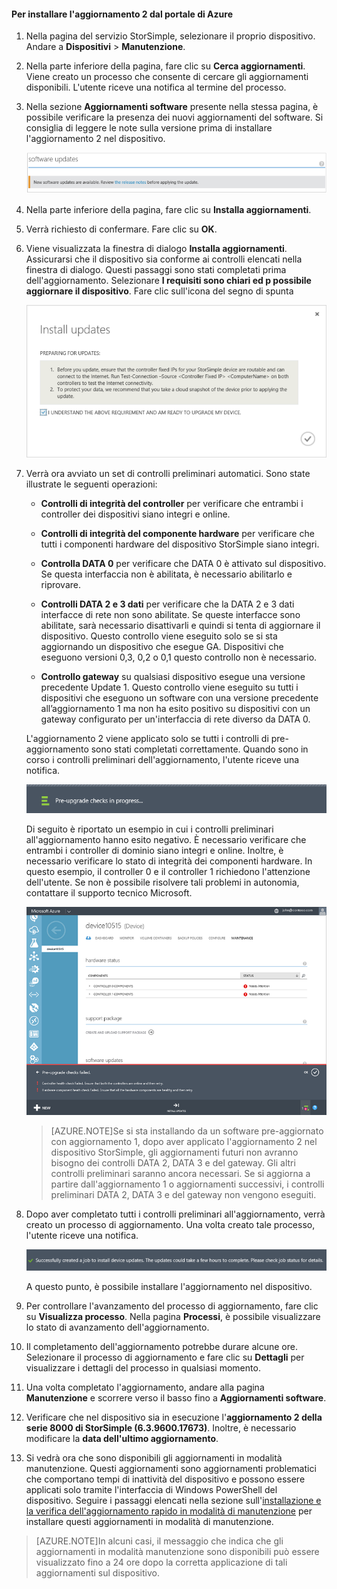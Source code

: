 <!--author=alkohli last changed: 01/11/16-->

#### Per installare l'aggiornamento 2 dal portale di Azure

1. Nella pagina del servizio StorSimple, selezionare il proprio dispositivo. Andare a **Dispositivi** > **Manutenzione**.

2. Nella parte inferiore della pagina, fare clic su **Cerca aggiornamenti**. Viene creato un processo che consente di cercare gli aggiornamenti disponibili. L'utente riceve una notifica al termine del processo.

3. Nella sezione **Aggiornamenti software** presente nella stessa pagina, è possibile verificare la presenza dei nuovi aggiornamenti del software. Si consiglia di leggere le note sulla versione prima di installare l'aggiornamento 2 nel dispositivo.

    ![Installare gli aggiornamenti del software](./media/storsimple-install-update2-via-portal/InstallUpdate12_11M.png)

4. Nella parte inferiore della pagina, fare clic su **Installa aggiornamenti**.

5. Verrà richiesto di confermare. Fare clic su **OK**.

6. Viene visualizzata la finestra di dialogo **Installa aggiornamenti**. Assicurarsi che il dispositivo sia conforme ai controlli elencati nella finestra di dialogo. Questi passaggi sono stati completati prima dell'aggiornamento. Selezionare **I requisiti sono chiari ed p possibile aggiornare il dispositivo**. Fare clic sull'icona del segno di spunta

    ![Messaggio di conferma](./media/storsimple-install-update2-via-portal/InstallUpdate12_2M.png)

7. Verrà ora avviato un set di controlli preliminari automatici. Sono state illustrate le seguenti operazioni:

	- **Controlli di integrità del controller** per verificare che entrambi i controller dei dispositivi siano integri e online.
	
	- **Controlli di integrità del componente hardware** per verificare che tutti i componenti hardware del dispositivo StorSimple siano integri.
	
	- **Controlla DATA 0** per verificare che DATA 0 è attivato sul dispositivo. Se questa interfaccia non è abilitata, è necessario abilitarlo e riprovare.
	
	- **Controlli DATA 2 e 3 dati** per verificare che la DATA 2 e 3 dati interfacce di rete non sono abilitate. Se queste interfacce sono abilitate, sarà necessario disattivarli e quindi si tenta di aggiornare il dispositivo. Questo controllo viene eseguito solo se si sta aggiornando un dispositivo che esegue GA. Dispositivi che eseguono versioni 0,3, 0,2 o 0,1 questo controllo non è necessario.
	
	- **Controllo gateway** su qualsiasi dispositivo esegue una versione precedente Update 1. Questo controllo viene eseguito su tutti i dispositivi che eseguono un software con una versione precedente all’aggiornamento 1 ma non ha esito positivo su dispositivi con un gateway configurato per un'interfaccia di rete diverso da DATA 0.
 
	L'aggiornamento 2 viene applicato solo se tutti i controlli di pre-aggiornamento sono stati completati correttamente. Quando sono in corso i controlli preliminari dell'aggiornamento, l'utente riceve una notifica.
  
    ![Notifica sul controllo preliminare](./media/storsimple-install-update2-via-portal/InstallUpdate12_3M.png)

    Di seguito è riportato un esempio in cui i controlli preliminari all'aggiornamento hanno esito negativo. È necessario verificare che entrambi i controller di dominio siano integri e online. Inoltre, è necessario verificare lo stato di integrità dei componenti hardware. In questo esempio, il controller 0 e il controller 1 richiedono l'attenzione dell'utente. Se non è possibile risolvere tali problemi in autonomia, contattare il supporto tecnico Microsoft.

   	 ![Controllo preliminare non riuscito](./media/storsimple-install-update2-via-portal/HCS_PreUpgradeChecksFailed-include.png)

	
	> [AZURE.NOTE]Se si sta installando da un software pre-aggiornato con aggiornamento 1, dopo aver applicato l'aggiornamento 2 nel dispositivo StorSimple, gli aggiornamenti futuri non avranno bisogno dei controlli DATA 2, DATA 3 e del gateway. Gli altri controlli preliminari saranno ancora necessari. Se si aggiorna a partire dall'aggiornamento 1 o aggiornamenti successivi, i controlli preliminari DATA 2, DATA 3 e del gateway non vengono eseguiti.


8. Dopo aver completato tutti i controlli preliminari all'aggiornamento, verrà creato un processo di aggiornamento. Una volta creato tale processo, l'utente riceve una notifica.
 
    ![Creazione del processo di aggiornamento](./media/storsimple-install-update2-via-portal/InstallUpdate12_44M.png)

    A questo punto, è possibile installare l'aggiornamento nel dispositivo.
 
9. Per controllare l'avanzamento del processo di aggiornamento, fare clic su **Visualizza processo**. Nella pagina **Processi**, è possibile visualizzare lo stato di avanzamento dell'aggiornamento.
    
10. Il completamento dell'aggiornamento potrebbe durare alcune ore. Selezionare il processo di aggiornamento e fare clic su **Dettagli** per visualizzare i dettagli del processo in qualsiasi momento.
  
11. Una volta completato l'aggiornamento, andare alla pagina **Manutenzione** e scorrere verso il basso fino a **Aggiornamenti software**.

12. Verificare che nel dispositivo sia in esecuzione l'**aggiornamento 2 della serie 8000 di StorSimple (6.3.9600.17673)**. Inoltre, è necessario modificare la **data dell'ultimo aggiornamento**.


13. Si vedrà ora che sono disponibili gli aggiornamenti in modalità manutenzione. Questi aggiornamenti sono aggiornamenti problematici che comportano tempi di inattività del dispositivo e possono essere applicati solo tramite l'interfaccia di Windows PowerShell del dispositivo. Seguire i passaggi elencati nella sezione sull'[installazione e la verifica dell'aggiornamento rapido in modalità di manutenzione](#to-install-and-verify-maintenance-mode-hotfix) per installare questi aggiornamenti in modalità di manutenzione.

> [AZURE.NOTE]In alcuni casi, il messaggio che indica che gli aggiornamenti in modalità manutenzione sono disponibili può essere visualizzato fino a 24 ore dopo la corretta applicazione di tali aggiornamenti sul dispositivo.

<!---HONumber=AcomDC_0114_2016-->